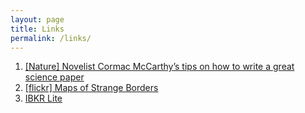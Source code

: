 ```yaml
---
layout: page
title: Links
permalink: /links/
---
```


1. [[Nature] Novelist Cormac McCarthy’s tips on how to write a great science paper](https://www.nature.com/articles/d41586-019-02918-5)
2. [[flickr] Maps of Strange Borders](https://www.flickr.com/photos/amapple/sets/72157616310862857/)
3. [IBKR Lite](https://www.interactivebrokers.com/en/index.php?f=45196)

